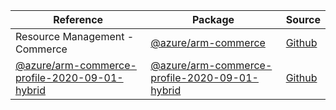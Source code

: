 | Reference | Package | Source |
|---|---|---|
|Resource Management - Commerce|[@azure/arm-commerce](https://www.npmjs.com/package/@azure/arm-commerce)|[Github](https://github.com/Azure/azure-sdk-for-js)|
|[@azure/arm-commerce-profile-2020-09-01-hybrid](arm-commerce-profile-2020-09-01-hybrid-readme.md)|[@azure/arm-commerce-profile-2020-09-01-hybrid](https://www.npmjs.com/package/@azure/arm-commerce-profile-2020-09-01-hybrid)|[Github](https://github.com/Azure/azure-sdk-for-js/blob/main/sdk/commerce/arm-commerce-profile-2020-09-01-hybrid)|
